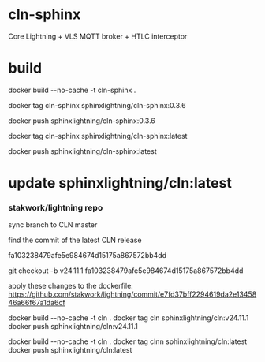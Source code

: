 # cln-sphinx

Core Lightning + VLS MQTT broker + HTLC interceptor

# build

docker build --no-cache -t cln-sphinx .

docker tag cln-sphinx sphinxlightning/cln-sphinx:0.3.6

docker push sphinxlightning/cln-sphinx:0.3.6

docker tag cln-sphinx sphinxlightning/cln-sphinx:latest

docker push sphinxlightning/cln-sphinx:latest

# update sphinxlightning/cln:latest

### stakwork/lightning repo

sync branch to CLN master

find the commit of the latest CLN release

fa103238479afe5e984674d15175a867572bb4dd

git checkout -b v24.11.1 fa103238479afe5e984674d15175a867572bb4dd

apply these changes to the dockerfile: https://github.com/stakwork/lightning/commit/e7fd37bff2294619da2e1345846a66f67a1da6cf

docker build --no-cache -t cln .
docker tag cln sphinxlightning/cln:v24.11.1
docker push sphinxlightning/cln:v24.11.1

docker build --no-cache -t cln .
docker tag clnn sphinxlightning/cln:latest
docker push sphinxlightning/cln:latest
